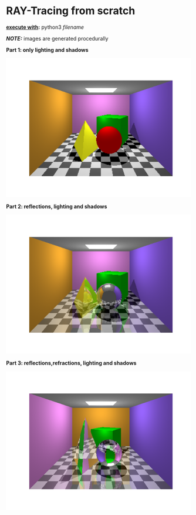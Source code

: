 RAY-Tracing from scratch
=

**<u>execute with</u>:** python3 *filename*

***NOTE:*** images are generated procedurally

**Part 1: only lighting and shadows**

![Image of Yaktocat](https://raw.githubusercontent.com/VisveshS/Ray-Casting-implementation-from-scratch/master/RayCasting/Part1.png)

**Part 2: reflections, lighting and shadows**


![Image of Yaktocat](https://raw.githubusercontent.com/VisveshS/Ray-Casting-implementation-from-scratch/master/RayCasting/Part2.png)

**Part 3: reflections,refractions, lighting and shadows**

![Image of Yaktocat](https://raw.githubusercontent.com/VisveshS/Ray-Casting-implementation-from-scratch/master/RayCasting/Part3.png)
